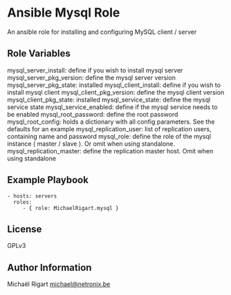 Ansible Mysql Role
==================

An ansible role for installing and configuring MySQL client / server

Role Variables
--------------

mysql_server_install: define if you wish to install mysql server
mysql_server_pkg_version: define the mysql server version
mysql_server_pkg_state: installed
mysql_client_install: define if you wish to install mysql client
mysql_client_pkg_version: define the mysql client version
mysql_client_pkg_state: installed
mysql_service_state: define the mysql service state
mysql_service_enabled: define if the mysql service needs to be enabled
mysql_root_password: define the root password
mysql_root_config: holds a dictionary with all config parameters. See the defaults for an example
mysql_replication_user: list of replication users, containing name and password
mysql_role: define the role of the mysql instance ( master / slave ). Or omit when using standalone.
mysql_replication_master: define the replication master host. Omit when using standalone


Example Playbook
-------------------------

    - hosts: servers
      roles:
         - { role: MichaelRigart.mysql }

License
-------

GPLv3

Author Information
------------------

Michaël Rigart <michael@netronix.be>